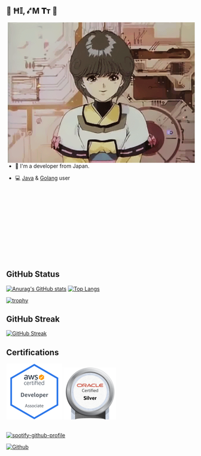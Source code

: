## 👋 Ħ𝕀, 𝒾'Μ 𝐓т :blue_heart:

<img hight="400" width="500" alt="GIF" align="right" src="https://github.com/dendritett/dendritett/blob/main/gif/ai1.gif">

- :japan: I'm a developer from Japan.

- :computer: [Java](https://dev.java) & [Golang](https://golang.org) user

</br>
</br>
</br>
</br>
</br>
</br>
</br>
</br>
</br>
</br>
</br>

## GitHub Status
[![Anurag's GitHub stats](https://github-readme-stats.vercel.app/api?username=dendritett&count_private=true&theme=tokyonight)](https://github.com/anuraghazra/github-readme-stats)
[![Top Langs](https://github-readme-stats.vercel.app/api/top-langs/?username=dendritett&theme=tokyonight)](https://github.com/anuraghazra/github-readme-stats)

[![trophy](https://github-profile-trophy.vercel.app/?username=dendritett&theme=tokyonight&rank=S,AAA,AA,A,B,C)](https://github.com/ryo-ma/github-profile-trophy)

## GitHub Streak
[![GitHub Streak](http://github-readme-streak-stats.herokuapp.com?user=dendritett&theme=tokyonight&date_format=M%20j%5B%2C%20Y%5D)](https://git.io/streak-stats)

## Certifications
<a href="https://www.credly.com/badges/f425c324-96a2-45cb-8544-e4715e7d4c81/public_url"><img src="https://github.com/dendritett/dendritett/blob/main/badges/aws-certified-developer-associate.png" width="150" height="150"></a>
<a href="https://www.credly.com/badges/b1d767bc-e010-49de-a89b-2edc6fd81ff5/public_url"><img src="https://github.com/dendritett/dendritett/blob/main/badges/oracle-certified-java-programmer-silver-se-8-oracle-certified-associate-java-se-8-programmer-jpn.png" width="140" height="140"></a>

##
[![spotify-github-profile](https://spotify-github-profile.vercel.app/api/view?uid=axfig3eomnhwsp052k6jt5kw2&cover_image=true&theme=natemoo-re&bar_color=5e4eb1&bar_color_cover=false)](https://github.com/kittinan/spotify-github-profile)

[![Github](https://img.shields.io/github/followers/dendritett?label=Follow&style=social)](https://github.com/dendritett)
